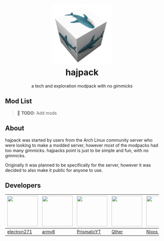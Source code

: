 <h1 align="center">
    <img src="assets/hajpacktransparent.png" alt="hajpack logo" width="200"><br>
	hajpack
</h3>
<div align="center">
    a tech and exploration modpack with no gimmicks
</div>

## Mod List
> 📝 **TODO:** Add mods

## About
hajpack was started by users from the Arch Linux community server who were looking to make a modded server, however most of the modpacks had too many gimmicks. hajpacks point is just to be simple and fun, with no gimmicks.


Originally it was planned to be specifically for the server, however it was decided to also make it public for anyone to use.

## Developers
| <img src="https://github.com/electron271.png" width="100" height="100"> | <img src="https://github.com/armv8-a.png" width="100" height="100"> | <img src="https://github.com/RPMYT.png" width="100" height="100"> | <img src="https://github.com/altqther.png" width="100" height="100"> | <img src="https://github.com/nixos-goddess.png" width="100" height="100"> | <img src="https://github.com/gaussandhisgun.png" width="100" height="100"> |
|-------------------------------------------------------------------------|---------------------------------------------------------------------|-------------------------------------------------------------------|----------------------------------------------------------------------|---------------------------------------------------------------------------|----------------------------------------------------------------------------|
| [electron271](https://github.com/electron271)                           | [armv8](https://github.com/armv8-a)                                 | [PrismaticYT](https://github.com/RPMYT)                           | [Qther](https://github.com/altqther)                                 | [Nixos Goddess](https://github.com/nixos-goddess)                         | [Gravitos](https://github.com/gaussandhisgun)                              |
